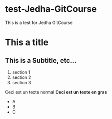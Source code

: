 # test-Jedha-GitCourse
This is a test for Jedha GitCourse


# This a title
## This is a Subtitle, etc...

1. section 1
2. section 2
3. section 3

Ceci est un texte normal
**Ceci est un texte en gras**

- A
- B
- C
